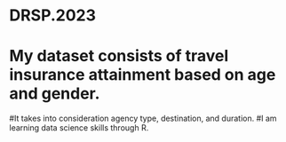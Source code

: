 # DRSP.2023
# My dataset consists of travel insurance attainment based on age and gender. 
#It takes into consideration agency type, destination, and duration.
#I am learning data science skills through R.
